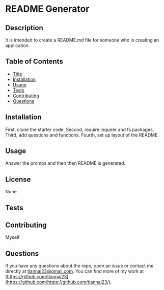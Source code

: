 # README Generator
  

## Description
It is intended to create a README.md file for someone who is creating an application.

## Table of Contents
- [Title](#title)
- [Installation](#installation)
- [Usage](#usage)
- [Tests](#tests)
- [Contributing](#contributing)
- [Questions](#questions)


## Installation
First, clone the starter code. Second, require inquirer and fs packages. Third, add questions and functions. Fourth, set up layout of the README.

## Usage
Answer the promps and then then README is generated.

## License
None

## Tests

## Contributing
Myself

## Questions
If you have any questions about the repo, open an issue or contact me directly at tiannaj23@gmail.com. You can find more of my work at [https://github.com/tiannaj23](https://github.com/https://github.com/tiannaj23/).

